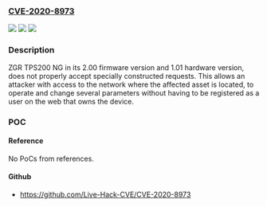 ### [CVE-2020-8973](https://cve.mitre.org/cgi-bin/cvename.cgi?name=CVE-2020-8973)
![](https://img.shields.io/static/v1?label=Product&message=ZGR%20TPS200%20NG&color=blue)
![](https://img.shields.io/static/v1?label=Version&message=2.00%3D%20firmware%20version%202.00%20&color=brighgreen)
![](https://img.shields.io/static/v1?label=Vulnerability&message=CWE-284%3A%20improper%20access%20control&color=brighgreen)

### Description

ZGR TPS200 NG in its 2.00 firmware version and 1.01 hardware version, does not properly accept specially constructed requests. This allows an attacker with access to the network where the affected asset is located, to operate and change several parameters without having to be registered as a user on the web that owns the device.

### POC

#### Reference
No PoCs from references.

#### Github
- https://github.com/Live-Hack-CVE/CVE-2020-8973


